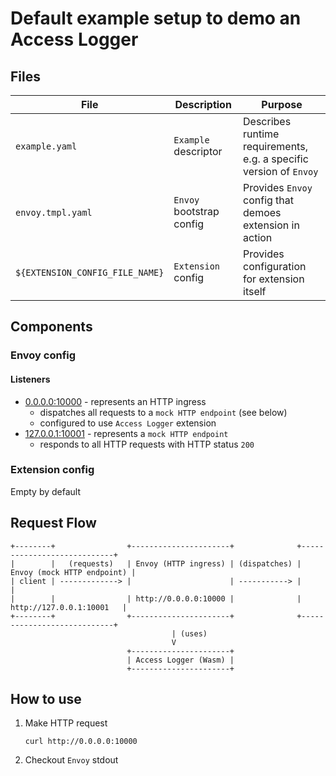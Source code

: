 # Default example setup to demo an Access Logger

## Files

| File              | Description              | Purpose                                                                 |
| ----------------- | ------------------------ | ----------------------------------------------------------------------- |
| `example.yaml`    | `Example` descriptor     | Describes runtime requirements, e.g. a specific version of `Envoy`      |
| `envoy.tmpl.yaml` | `Envoy` bootstrap config | Provides `Envoy` config that demoes extension in action                 |
| `${EXTENSION_CONFIG_FILE_NAME}`  | `Extension` config       | Provides configuration for extension itself                             |

## Components

### Envoy config

#### Listeners

* [0.0.0.0:10000](http://0.0.0.0:10000) - represents an HTTP ingress
  * dispatches all requests to a `mock HTTP endpoint` (see below)
  * configured to use `Access Logger` extension
* [127.0.0.1:10001](http://127.0.0.1:10001) - represents a `mock HTTP endpoint`
  * responds to all HTTP requests with HTTP status `200`

### Extension config

Empty by default

## Request Flow

```
+--------+                +----------------------+              +----------------------------+
|        |   (requests)   | Envoy (HTTP ingress) | (dispatches) | Envoy (mock HTTP endpoint) |
| client | -------------> |                      | -----------> |                            |
|        |                | http://0.0.0.0:10000 |              |   http://127.0.0.1:10001   |
+--------+                +----------------------+              +----------------------------+
                                    | (uses)
                                    V
                          +----------------------+
                          | Access Logger (Wasm) |
                          +----------------------+
```

## How to use

1. Make HTTP request
   ```shell
   curl http://0.0.0.0:10000
   ```
2. Checkout `Envoy` stdout
